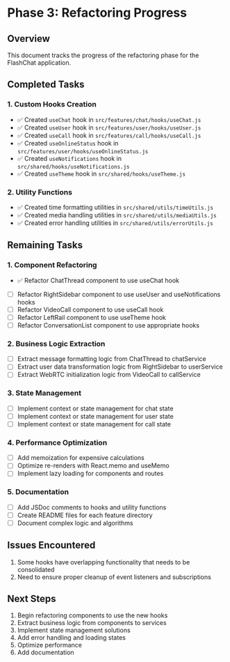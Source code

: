 # Phase 3: Refactoring Progress

## Overview

This document tracks the progress of the refactoring phase for the FlashChat application.

## Completed Tasks

### 1. Custom Hooks Creation
- ✅ Created `useChat` hook in `src/features/chat/hooks/useChat.js`
- ✅ Created `useUser` hook in `src/features/user/hooks/useUser.js`
- ✅ Created `useCall` hook in `src/features/call/hooks/useCall.js`
- ✅ Created `useOnlineStatus` hook in `src/features/user/hooks/useOnlineStatus.js`
- ✅ Created `useNotifications` hook in `src/shared/hooks/useNotifications.js`
- ✅ Created `useTheme` hook in `src/shared/hooks/useTheme.js`

### 2. Utility Functions
- ✅ Created time formatting utilities in `src/shared/utils/timeUtils.js`
- ✅ Created media handling utilities in `src/shared/utils/mediaUtils.js`
- ✅ Created error handling utilities in `src/shared/utils/errorUtils.js`

## Remaining Tasks

### 1. Component Refactoring
- ✅ Refactor ChatThread component to use useChat hook
- [ ] Refactor RightSidebar component to use useUser and useNotifications hooks
- [ ] Refactor VideoCall component to use useCall hook
- [ ] Refactor LeftRail component to use useTheme hook
- [ ] Refactor ConversationList component to use appropriate hooks

### 2. Business Logic Extraction
- [ ] Extract message formatting logic from ChatThread to chatService
- [ ] Extract user data transformation logic from RightSidebar to userService
- [ ] Extract WebRTC initialization logic from VideoCall to callService

### 3. State Management
- [ ] Implement context or state management for chat state
- [ ] Implement context or state management for user state
- [ ] Implement context or state management for call state

### 4. Performance Optimization
- [ ] Add memoization for expensive calculations
- [ ] Optimize re-renders with React.memo and useMemo
- [ ] Implement lazy loading for components and routes

### 5. Documentation
- [ ] Add JSDoc comments to hooks and utility functions
- [ ] Create README files for each feature directory
- [ ] Document complex logic and algorithms

## Issues Encountered

1. Some hooks have overlapping functionality that needs to be consolidated
2. Need to ensure proper cleanup of event listeners and subscriptions

## Next Steps

1. Begin refactoring components to use the new hooks
2. Extract business logic from components to services
3. Implement state management solutions
4. Add error handling and loading states
5. Optimize performance
6. Add documentation
